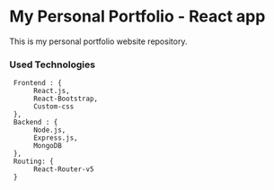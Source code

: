 # My Personal Portfolio - React app

This is my personal portfolio website repository.

### Used Technologies

     Frontend : {
          React.js,
          React-Bootstrap,
          Custom-css
     },
     Backend : {
          Node.js,
          Express.js,
          MongoDB
     },
     Routing: {
          React-Router-v5
     }
